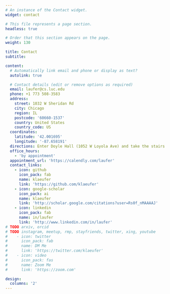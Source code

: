 ```yaml
---
# An instance of the Contact widget.
widget: contact

# This file represents a page section.
headless: true

# Order that this section appears on the page.
weight: 130

title: Contact
subtitle:

content:
  # Automatically link email and phone or display as text?
  autolink: true

  # Contact details (edit or remove options as required)
  email: laufer@cs.luc.edu
  phone: +1 773 508-3583
  address:
    street: 1032 W Sheridan Rd
    city: Chicago
    region: IL
    postcode: '60660-1537'
    country: United States
    country_code: US
  coordinates:
    latitude: '42.001695'
    longitude: '-87.658191'
  directions: Enter Doyle Hall (1052 W Loyola Ave) and take the stairs to Office 202 on the second floor
  office_hours:
    - 'by appointment'
  appointment_url: 'https://calendly.com/laufer'
  contact_links:
    - icon: github
      icon_pack: fab
      name: klaeufer
      link: 'https://github.com/klaeufer'
    - icon: google-scholar
      icon_pack: ai
      name: klaeufer
      link: 'http://scholar.google.com/citations?user=Rs0f_nMAAAAJ'
    - icon: linkedin
      icon_pack: fab
      name: in/laufer
      link: 'http://www.linkedin.com/in/laufer'
# TODO arxiv, orcid
# TODO instagram, meetup, rmp, stayfriends, twitter, xing, youtube
#    - icon: twitter
#      icon_pack: fab
#      name: DM Me
#      link: 'https://twitter.com/klaeufer'
#    - icon: video
#      icon_pack: fas
#      name: Zoom Me
#      link: 'https://zoom.com'

design:
  columns: '2'
---
```

